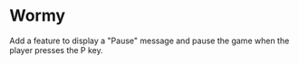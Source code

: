 # Wormy

Add a feature to display a "Pause" message and pause the game when the player presses the P key.
